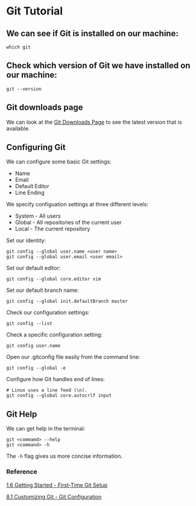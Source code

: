 # Git Tutorial

## We can see if Git is installed on our machine:

```shell
which git
```

## Check which version of Git we have installed on our machine:

```shell
git --version
```

## Git downloads page

We can look at the [Git Downloads Page](https://git-scm.com/downloads) to see the latest version that is available.


## Configuring Git

We can configure some basic Git settings:

- Name
- Email
- Default Editor
- Line Ending

We specify configuation settings at three different levels:

- System - All users
- Global - All repositories of the current user
- Local - The current repository

Set our identity:

```shell
git config --global user.name <user name>
git config --global user.email <user email>
```

Set our default editor:

```shell
git config --global core.editor vim
```

Set our default branch name:

```shell
git config --global init.defaultBranch master
```

Check our configuration settings:

```shell
git config --list
```

Check a specific configuration setting:

```shell
git config user.name
```

Open our .gitconfig file easily from the command line:

```shell
git config --global -e
```

Configure how Git handles end of lines:

```shell
# Linux uses a line feed (\n).
git config --global core.autocrlf input
```

## Git Help

We can get help in the terminal: 

```shell
git <commamd> --help
git <command> -h
```

The `-h` flag gives us more concise information.

### Reference

[1.6 Getting Started - First-Time Git Setup](https://git-scm.com/book/en/v2/Getting-Started-First-Time-Git-Setup)

[8.1 Customizing Git - Git Configuration](https://git-scm.com/book/en/v2/Customizing-Git-Git-Configuration)

